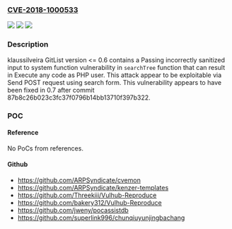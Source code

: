 ### [CVE-2018-1000533](https://cve.mitre.org/cgi-bin/cvename.cgi?name=CVE-2018-1000533)
![](https://img.shields.io/static/v1?label=Product&message=n%2Fa&color=blue)
![](https://img.shields.io/static/v1?label=Version&message=n%2Fa&color=blue)
![](https://img.shields.io/static/v1?label=Vulnerability&message=n%2Fa&color=brighgreen)

### Description

klaussilveira GitList version <= 0.6 contains a Passing incorrectly sanitized input to system function vulnerability in `searchTree` function that can result in Execute any code as PHP user. This attack appear to be exploitable via Send POST request using search form. This vulnerability appears to have been fixed in 0.7 after commit 87b8c26b023c3fc37f0796b14bb13710f397b322.

### POC

#### Reference
No PoCs from references.

#### Github
- https://github.com/ARPSyndicate/cvemon
- https://github.com/ARPSyndicate/kenzer-templates
- https://github.com/Threekiii/Vulhub-Reproduce
- https://github.com/bakery312/Vulhub-Reproduce
- https://github.com/jweny/pocassistdb
- https://github.com/superlink996/chunqiuyunjingbachang


